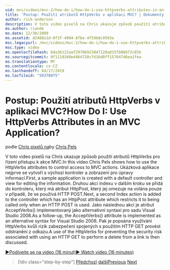 ```yaml
---
uid: mvc/videos/mvc-2/how-do-i/how-do-i-use-httpverbs-attributes-in-an-mvc-application
title: 'Postup: Použití atributů HttpVerbs v aplikaci MVC? | Dokumenty Microsoft'
author: rick-anderson
description: V toto video pixelů na Chris ukazuje způsob použití atributů HttpVerbs pro řízení přístupu k akce MVC. Nejprve se vytvoří ukázkovou aplikaci s co výchozí...
ms.author: riande
ms.date: 12/30/2009
ms.assetid: d2488a1d-0f3f-4994-8fbe-4f59b8c9503e
msc.legacyurl: /mvc/videos/mvc-2/how-do-i/how-do-i-use-httpverbs-attributes-in-an-mvc-application
msc.type: video
ms.openlocfilehash: bda3b122aaf2970b9238d7120ad15fb06672c85b
ms.sourcegitcommit: 0f1119340e4464720cfd16d0ff15764746ea1fea
ms.translationtype: MT
ms.contentlocale: cs-CZ
ms.lasthandoff: 04/17/2019
ms.locfileid: "59378075"
---
```

# <a name="how-do-i-use-httpverbs-attributes-in-an-mvc-application"></a><span data-ttu-id="da05e-105">Postup: Použití atributů HttpVerbs v aplikaci MVC?</span><span class="sxs-lookup"><span data-stu-id="da05e-105">How Do I: Use HttpVerbs Attributes in an MVC Application?</span></span>

<span data-ttu-id="da05e-106">podle [Chris pixelů na](https://twitter.com/chrispels)</span><span class="sxs-lookup"><span data-stu-id="da05e-106">by [Chris Pels](https://twitter.com/chrispels)</span></span>

<span data-ttu-id="da05e-107">V toto video pixelů na Chris ukazuje způsob použití atributů HttpVerbs pro řízení přístupu k akce MVC.</span><span class="sxs-lookup"><span data-stu-id="da05e-107">In this video Chris Pels shows how to use the HttpVerbs attributes to control access to MVC actions.</span></span> <span data-ttu-id="da05e-108">Ukázková aplikace nejprve se vytvoří s výchozí kontroler a zobrazení pro úpravy informací.</span><span class="sxs-lookup"><span data-stu-id="da05e-108">First, a sample application is created with a default controller and view for editing the information.</span></span> <span data-ttu-id="da05e-109">Druhou akci indexu v dalším kroku se přidá do kontroleru, který má atribut HttpPost, který jej omezuje na volána pouze v případě, že se používá HTTP POST.</span><span class="sxs-lookup"><span data-stu-id="da05e-109">Next, a second Index action is added to the controller which has an HttpPost attribute which restricts it to being called only when an HTTP POST is used.</span></span> <span data-ttu-id="da05e-110">Jako následnou akci je atribut AcceptVerbs() implementovaný jako alternativní syntaxi pro sadu Visual Studio 2008.</span><span class="sxs-lookup"><span data-stu-id="da05e-110">As a follow-up, the AcceptVerbs() attribute is implemented as an alternative syntax for Visual Studio 2008.</span></span> <span data-ttu-id="da05e-111">Pak je popsána využívání HttpVerbs kvůli rizik zabezpečení spojených s použitím HTTP GET provést odstranění z odkazu.</span><span class="sxs-lookup"><span data-stu-id="da05e-111">A use of the HttpVerbs for preventing the security risk associated with using an HTTP GET to perform a delete from a link is then discussed.</span></span>

[<span data-ttu-id="da05e-112">&#9654;Podívejte se na video (16 minut)</span><span class="sxs-lookup"><span data-stu-id="da05e-112">&#9654; Watch video (16 minutes)</span></span>](https://channel9.msdn.com/Blogs/ASP-NET-Site-Videos/how-do-i-use-httpverbs-attributes-in-an-mvc-application)

> [!div class="step-by-step"]
> <span data-ttu-id="da05e-113">[Předchozí](how-do-i-work-with-model-binders-in-an-mvc-application.md)
> [další](mvc2-html-encoding.md)</span><span class="sxs-lookup"><span data-stu-id="da05e-113">[Previous](how-do-i-work-with-model-binders-in-an-mvc-application.md)
[Next](mvc2-html-encoding.md)</span></span>
